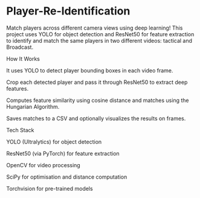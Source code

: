 # Player-Re-Identification

Match players across different camera views using deep learning!
This project uses YOLO for object detection and ResNet50 for feature extraction to identify and match the same players in two different videos: tactical and Broadcast.


How It Works

It uses YOLO to detect player bounding boxes in each video frame.

Crop each detected player and pass it through ResNet50 to extract deep features.

Computes feature similarity using cosine distance and matches using the Hungarian Algorithm.

Saves matches to a CSV and optionally visualizes the results on frames.


Tech Stack

YOLO (Ultralytics) for object detection

ResNet50 (via PyTorch) for feature extraction

OpenCV for video processing

SciPy for optimisation and distance computation

Torchvision for pre-trained models
